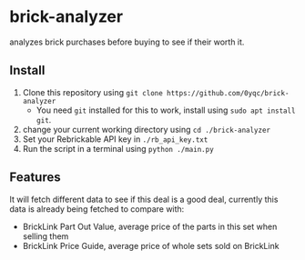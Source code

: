 # brick-analyzer
analyzes brick purchases before buying to see if their worth it.

## Install

1. Clone this repository using `git clone https://github.com/0yqc/brick-analyzer`
	- You need `git` installed for this to work, install using `sudo apt install git`.
2. change your current working directory using `cd ./brick-analyzer`
3. Set your Rebrickable API key in `./rb_api_key.txt`
4. Run the script in a terminal using `python ./main.py`

## Features

It will fetch different data to see if this deal is a good deal, currently this data is already being fetched to compare with:
- BrickLink Part Out Value, average price of the parts in this set when selling them
- BrickLink Price Guide, average price of whole sets sold on BrickLink